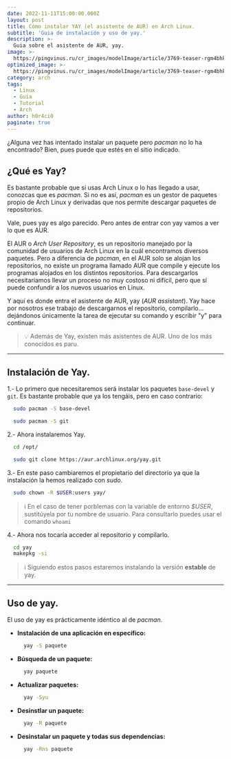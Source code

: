 ```yaml
---
date: 2022-11-11T15:00:00.000Z
layout: post
title: Cómo instalar YAY (el asistente de AUR) en Arch Linux.
subtitle: 'Guia de instalación y uso de yay.'
description: >-
  Guia sobre el asistente de AUR, yay.
image: >-
  https://pingvinus.ru/cr_images/modelImage/article/3769-teaser-rgm4bhko9r.png
optimized_image: >-
  https://pingvinus.ru/cr_images/modelImage/article/3769-teaser-rgm4bhko9r.png
category: arch
tags:
  - Linux
  - Guía
  - Tutorial
  - Arch
author: h0r4ci0
paginate: true
---
```


¿Alguna vez has intentado instalar un paquete pero *pacman* no lo ha encontrado? Bien, pues puede que estés en el sitio indicado.

## ¿Qué es Yay?

Es bastante probable que si usas Arch Linux o lo has llegado a usar, conozcas que es *pacman*. Si no es así, *pacman* es un gestor de paquetes propio de Arch Linux y derivadas
que nos permite descargar paquetes de repositorios.

Vale, pues yay es algo parecido. Pero antes de entrar con yay vamos a ver lo que es AUR.

El AUR o *Arch User Repository*, es un repositorio manejado por la comunidad de usuarios de Arch Linux en la cuál encontramos diversos paquetes. Pero a diferencia de *pacman*, en el
AUR solo se alojan los repositorios, no existe un programa llamado AUR que compile y ejecute los programas alojados en los distintos repositorios. Para descargarlos necesitaríamos
llevar un proceso no muy costoso ni difícil, pero que sí puede confundir a los nuevos usuarios en Linux.

Y aquí es donde entra el asistente de AUR, yay (*AUR assistant*). Yay hace por nosotros ese trabajo de descargarnos el repositorio, compilarlo... dejándonos únicamente la tarea
de ejecutar su comando y escribir "y" para continuar.

> 💡 Además de Yay, existen más asistentes de AUR.
> Uno de los más conocidos es paru.

---

## Instalación de Yay.

1.- Lo primero que necesitaremos será instalar los paquetes `base-devel` y `git`. Es bastante probable que ya los tengáis, pero en caso contrario:

```bash
  sudo pacman -S base-devel

  sudo pacman -S git
```

2.- Ahora instalaremos Yay.

```bash
  cd /opt/

  sudo git clone https://aur.archlinux.org/yay.git
```

3.- En este paso cambiaremos el propietario del directorio ya que la instalación la hemos realizado con *sudo*.

```bash
  sudo chown -R $USER:users yay/
```

> ℹ️ En el caso de tener porblemas con la variable de entorno *$USER*, sustitúyela por tu nombre de usuario.
> Para consultarlo puedes usar el comando `whoami`

4.- Ahora nos tocaría acceder al repositorio y compilarlo.

```bash
  cd yay
  makepkg -si
```

> ℹ️ Siguiendo estos pasos estaremos instalando la versión **estable** de yay.


---

## Uso de yay.

El uso de yay es prácticamente idéntico al de *pacman*.

- **Instalación de una aplicación en específico:**

  ~~~bash
    yay -S paquete
  ~~~

- **Búsqueda de un paquete:**

  ~~~bash
    yay paquete
  ~~~

- **Actualizar paquetes:**

  ~~~bash
    yay -Syu
  ~~~

- **Desinstlar un paquete:**

  ~~~bash
    yay -R paquete
  ~~~

- **Desinstalar un paquete y todas sus dependencias:**

  ~~~bash
    yay -Rns paquete
  ~~~

<!-- --page-break-- -->
